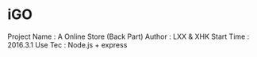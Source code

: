 # iGO
Project Name : A Online Store (Back Part)
Author : LXX & XHK
Start Time : 2016.3.1
Use Tec : Node.js + express

